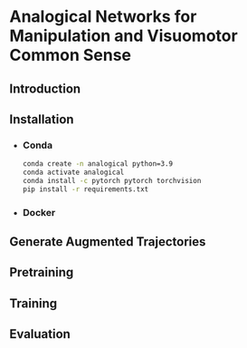 # **Analogical Networks for Manipulation and Visuomotor Common Sense**

## Introduction

## Installation

- ### Conda
    ```bash
    conda create -n analogical python=3.9
    conda activate analogical
    conda install -c pytorch pytorch torchvision
    pip install -r requirements.txt
    ```

- ### Docker


## Generate Augmented Trajectories


## Pretraining


## Training


## Evaluation